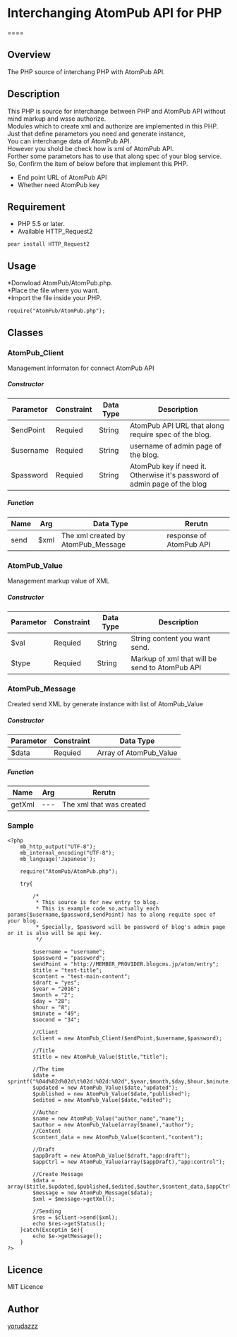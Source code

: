 # Interchanging AtomPub API for PHP
====

## Overview
The PHP source of interchang PHP with AtomPub API.

## Description
This PHP is source for interchange between PHP and AtomPub API without mind markup and wsse authorize.  
Modules which to create xml and authorize are implemented in this PHP.  
Just that define parametors you need and generate instance,  
You can interchange data of AtomPub API.  
However you shold be check how is xml of AtomPub API.  
Forther some parametors has to use  that along spec of your blog service.  
So, Confirm the item of below before that implement this PHP.

* End point URL of AtomPub API
* Whether need AtomPub key

## Requirement
* PHP 5.5 or later.
* Available HTTP_Request2
```
pear install HTTP_Request2
```

## Usage
*Donwload AtomPub/AtomPub.php.  
*Place the file where you want.  
*Import the file inside your PHP.  
```
require("AtomPub/AtomPub.php");
```

## Classes
### AtomPub_Client
Management informaton for connect AtomPub API
##### Constructor
| Parametor | Constraint | Data Type | Description | 
|---|---|---|---|
| $endPoint | Requied | String | AtomPub API URL that along require spec of the blog. | 
| $username | Requied | String | username of admin page of the blog. | 
| $password | Requied | String | AtomPub key if need it. Otherwise it's password of admin page of the blog | 
##### Function
| Name | Arg | Data Type| Rerutn |
|---|---|---|---|
| send | $xml | The xml created by AtomPub_Message | response of AtomPub API |


### AtomPub_Value
Management markup value of XML
##### Constructor
| Parametor | Constraint | Data Type | Description | 
|---|---|---|---|
| $val | Requied | String | String content you want send. | 
| $type | Requied | String | Markup of xml that will be send to AtomPub API | 

### AtomPub_Message
Created send XML by generate instance with list of AtomPub_Value
##### Constructor
| Parametor | Constraint | Data Type |
|---|---|---|
| $data | Requied | Array of AtomPub_Value |
##### Function
| Name | Arg | Rerutn |
|---|---|---|
| getXml | --- | The xml that was created |


### Sample
```
<?php
	mb_http_output("UTF-8");
	mb_internal_encoding("UTF-8");
	mb_language('Japanese');

	require("AtomPub/AtomPub.php");

	try{

		/*
		 * This source is for new entry to blog.
		 * This is example code so,actually each params($username,$password,$endPoint) has to along requite spec of your blog.
		 * Specially, $password will be password of blog's admin page or it is also will be api key.
		 */

		$username = "username";
		$password = "password";
		$endPoint = "http://MEMBER_PROVIDER.blogcms.jp/atom/entry";
		$title = "test-title";
		$content = "test-main-content";
		$draft = "yes";
		$year = "2016";
		$month = "2";
		$day = "28";
		$hour = "8";
		$minute = "49";
		$second = "34";
		
		//Client
		$client = new AtomPub_Client($endPoint,$username,$password);

		//Title
		$title = new AtomPub_Value($title,"title");

		//The time
		$date = sprintf("%04d%02d%02d\t%02d:%02d:%02d",$year,$month,$day,$hour,$minute,$second);
		$updated = new AtomPub_Value($date,"updated");
		$published = new AtomPub_Value($date,"published");
		$edited = new AtomPub_Value($date,"edited");

		//Author
		$name = new AtomPub_Value("author_name","name");
		$author = new AtomPub_Value(array($name),"author");
		//Content
		$content_data = new AtomPub_Value($content,"content");

		//Draft
		$appDraft = new AtomPub_Value($draft,"app:draft");
		$appCtrl = new AtomPub_Value(array($appDraft),"app:control");

		//Create Message
		$data = array($title,$updated,$published,$edited,$author,$content_data,$appCtrl);
		$message = new AtomPub_Message($data);
		$xml = $message->getXml();

		//Sending
		$res = $client->send($xml);
		echo $res->getStatus();
	}catch(Exceptin $e){
		echo $e->getMessage();
	}
?>
```

## Licence

MIT Licence

## Author

[yorudazzz](https://github.com/yorudazzz)